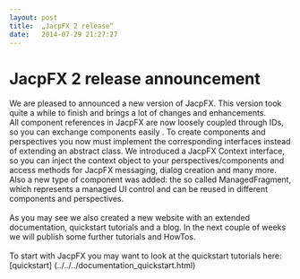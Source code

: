 ```yaml
---
layout: post
title:  „JacpFX 2 release“
date:   2014-07-29 21:27:27
---
```

# JacpFX 2 release announcement #
We are pleased to announced a new version of JacpFX. This version took quite a while to finish and brings a lot of changes and enhancements. 
<br/>
All component references in JacpFX  are now loosely coupled through IDs, so you can exchange components easily . To create components and perspectives you now must implement the corresponding interfaces instead of extending an abstract class. We introduced a JacpFX Context interface, so you can inject the context object to your perspectives/components and access methods for JacpFX messaging, dialog creation and many more. Also a new type of component was added: the so called ManagedFragment, which represents a managed UI control and can be reused in different components and perspectives.
<br/>
<br/>
As you may see we also created a new website with an extended documentation, quickstart tutorials and  a blog. In the next couple of weeks we will publish some further tutorials and HowTos.
<br/>
<br/>
To start with JacpFX you may want to look at the quickstart tutorials here:  [quickstart] (../../../documentation_quickstart.html)



